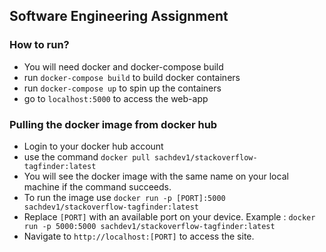 ## Software Engineering Assignment

### How to run?

- You will need docker and docker-compose build
- run `docker-compose build` to build docker containers
- run `docker-compose up` to spin up the containers
- go to `localhost:5000` to access the web-app

### Pulling the docker image from docker hub

- Login to your docker hub account
- use the command `docker pull sachdev1/stackoverflow-tagfinder:latest`
- You will see the docker image with the same name on your local machine if the command succeeds.
- To run the image use `docker run -p [PORT]:5000 sachdev1/stackoverflow-tagfinder:latest`
- Replace `[PORT]` with an available port on your device. Example : `docker run -p 5000:5000 sachdev1/stackoverflow-tagfinder:latest`
- Navigate to `http://localhost:[PORT]` to access the site.
